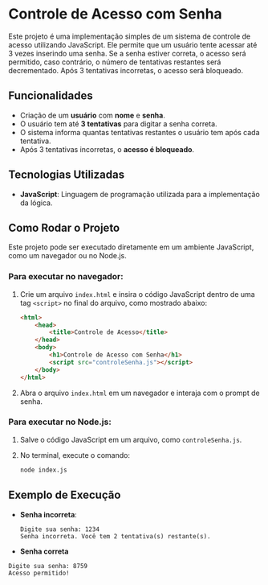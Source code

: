 # Controle de Acesso com Senha

Este projeto é uma implementação simples de um sistema de controle de acesso utilizando JavaScript. Ele permite que um usuário tente acessar até 3 vezes inserindo uma senha. Se a senha estiver correta, o acesso será permitido, caso contrário, o número de tentativas restantes será decrementado. Após 3 tentativas incorretas, o acesso será bloqueado.

## Funcionalidades

- Criação de um **usuário** com **nome** e **senha**.
- O usuário tem até **3 tentativas** para digitar a senha correta.
- O sistema informa quantas tentativas restantes o usuário tem após cada tentativa.
- Após 3 tentativas incorretas, o **acesso é bloqueado**.

## Tecnologias Utilizadas

- **JavaScript**: Linguagem de programação utilizada para a implementação da lógica.

## Como Rodar o Projeto

Este projeto pode ser executado diretamente em um ambiente JavaScript, como um navegador ou no Node.js.

### Para executar no navegador:

1. Crie um arquivo `index.html` e insira o código JavaScript dentro de uma tag `<script>` no final do arquivo, como mostrado abaixo:
    ```html
    <html>
        <head>
            <title>Controle de Acesso</title>
        </head>
        <body>
            <h1>Controle de Acesso com Senha</h1>
            <script src="controleSenha.js"></script>
        </body>
    </html>
    ```

2. Abra o arquivo `index.html` em um navegador e interaja com o prompt de senha.

### Para executar no Node.js:

1. Salve o código JavaScript em um arquivo, como `controleSenha.js`.

2. No terminal, execute o comando:
    ```bash
    node index.js
    ```

## Exemplo de Execução

- **Senha incorreta**:
  ```plaintext
  Digite sua senha: 1234
  Senha incorreta. Você tem 2 tentativa(s) restante(s).

- **Senha correta**
```plaintext
Digite sua senha: 8759
Acesso permitido!
